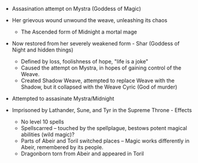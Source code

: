 - Assasination attempt on Mystra (Goddess of Magic)
- Her grievous wound unwound the weave, unleashing its chaos
    
    - The Ascended form of Midnight a mortal mage
- Now restored from her severely weakened form - Shar (Goddess of Night and hidden things)
    
    - Defined by loss, foolishness of hope, "life is a joke"
    - Caused the attempt on Mystra, in hopes of gaining control of the Weave.
    - Created Shadow Weave, attempted to replace Weave with the Shadow, but it collapsed with the Weave 
Cyric (God of murder)

- Attempted to assasinate Mystra/Midnight
- Imprisoned by Lathander, Sune, and Tyr in the Supreme Throne - Effects
    
    - No level 10 spells
    - Spellscarred – touched by the spellplague, bestows potent magical abilities (wild magic)?
    - Parts of Abeir and Toril switched places – Magic works differently in Abeir, remembered by its people.
    - Dragonborn torn from Abeir and appeared in Toril